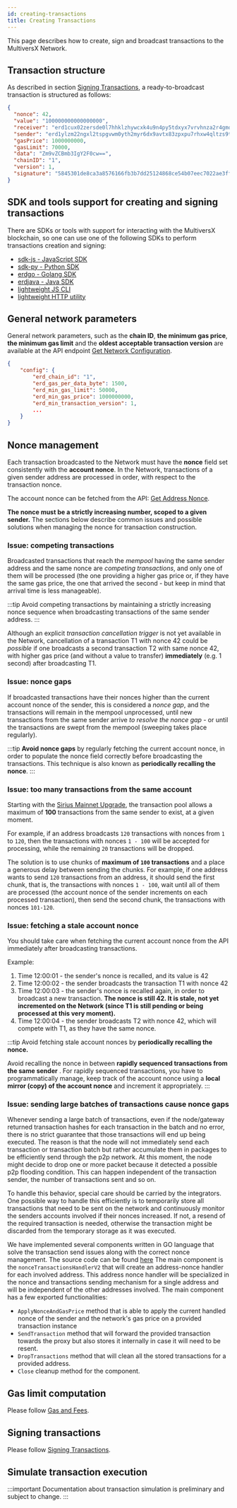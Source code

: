 ```yaml
---
id: creating-transactions
title: Creating Transactions
---
```


[comment]: # (mx-abstract)

This page describes how to create, sign and broadcast transactions to the MultiversX Network.

[comment]: # (mx-context-auto)

## **Transaction structure**

As described in section [Signing Transactions](/developers/signing-transactions), a ready-to-broadcast transaction is structured as follows:

```json
{
  "nonce": 42,
  "value": "100000000000000000",
  "receiver": "erd1cux02zersde0l7hhklzhywcxk4u9n4py5tdxyx7vrvhnza2r4gmq4vw35r",
  "sender": "erd1ylzm22ngxl2tspgvwm0yth2myr6dx9avtx83zpxpu7rhxw4qltzs9tmjm9",
  "gasPrice": 1000000000,
  "gasLimit": 70000,
  "data": "Zm9vZCBmb3IgY2F0cw==",
  "chainID": "1",
  "version": 1,
  "signature": "5845301de8ca3a8576166fb3b7dd25124868ce54b07eec7022ae3ffd8d4629540dbb7d0ceed9455a259695e2665db614828728d0f9b0fb1cc46c07dd669d2f0e"
}
```

[comment]: # (mx-context-auto)

## **SDK and tools support for creating and signing transactions**

There are SDKs or tools with support for interacting with the MultiversX blockchain, so one can use one of the following SDKs to perform
transactions creation and signing:

- [sdk-js - JavaScript SDK](/sdk-and-tools/sdk-js)
- [sdk-py - Python SDK](/sdk-and-tools/sdk-py)
- [erdgo - Golang SDK](/sdk-and-tools/erdgo)
- [erdjava - Java SDK](/sdk-and-tools/erdjava)
- [lightweight JS CLI](https://www.npmjs.com/package/@multiversx/sdk-wallet-cli)
- [lightweight HTTP utility](https://github.com/multiversx/mx-sdk-js-wallet-http)

[comment]: # (mx-context-auto)

## **General network parameters**

General network parameters, such as the **chain ID**, **the minimum gas price**, **the minimum gas limit** and the **oldest acceptable transaction version** are available at the API endpoint [Get Network Configuration](/sdk-and-tools/rest-api/network#get-network-configuration).

```json
{
    "config": {
        "erd_chain_id": "1",
        "erd_gas_per_data_byte": 1500,
        "erd_min_gas_limit": 50000,
        "erd_min_gas_price": 1000000000,
        "erd_min_transaction_version": 1,
        ...
    }
}
```

[comment]: # (mx-context-auto)

## **Nonce management**

Each transaction broadcasted to the Network must have the **nonce** field set consistently with the **account nonce**. In the Network, transactions of a given sender address are processed in order, with respect to the transaction nonce.

The account nonce can be fetched from the API: [Get Address Nonce](/sdk-and-tools/rest-api/addresses#span-classbadge-badge-primarygetspan-get-address-nonce).

**The nonce must be a strictly increasing number, scoped to a given sender.** The sections below describe common issues and possible solutions when managing the nonce for transaction construction.

[comment]: # (mx-context-auto)

### **Issue: competing transactions**

Broadcasted transactions that reach the _mempool_ having the same sender address and the same nonce are _competing transactions_, and only one of them will be processed (the one providing a higher gas price or, if they have the same gas price, the one that arrived the second - but keep in mind that arrival time is less manageable).

:::tip
Avoid competing transactions by maintaining a strictly increasing nonce sequence when broadcasting transactions of the same sender address.
:::

Although an explicit _transaction cancellation trigger_ is not yet available in the Network, cancellation of a transaction T1 with nonce 42 could be _possible_ if one broadcasts a second transaction T2 with same nonce 42, with higher gas price (and without a value to transfer) **immediately** (e.g. 1 second) after broadcasting T1.

[comment]: # (mx-context-auto)

### **Issue: nonce gaps**

If broadcasted transactions have their nonces higher than the current account nonce of the sender, this is considered a _nonce gap_, and the transactions will remain in the mempool unprocessed, until new transactions from the same sender arrive _to resolve the nonce gap -_ or until the transactions are swept from the mempool (sweeping takes place regularly).

:::tip
**Avoid nonce gaps** by regularly fetching the current account nonce, in order to populate the nonce field correctly before broadcasting the transactions. This technique is also known as **periodically recalling the nonce**.
:::

[comment]: # (mx-context-auto)

### **Issue: too many transactions from the same account**

Starting with the [Sirius Mainnet Upgrade](https://github.com/multiversx/mx-specs/blob/main/releases/protocol/release-specs-v1.6.0-Sirius.md), the transaction pool allows a maximum of **100** transactions from the same sender to exist, at a given moment.

For example, if an address broadcasts `120` transactions with nonces from `1` to `120`, then the transactions with nonces `1 - 100` will be accepted for processing, while the remaining `20` transactions will be dropped.

The solution is to use chunks of **maximum of `100` transactions** and a place a generous delay between sending the chunks. For example, if one address wants to send `120` transactions from an address, it should send the first chunk, that is, the transactions with nonces `1 - 100`, wait until all of them are processed (the account nonce of the sender increments on each processed transaction), then send the second chunk, the transactions with nonces `101-120`.

[comment]: # (mx-context-auto)

### **Issue: fetching a stale account nonce**

You should take care when fetching the current account nonce from the API immediately after broadcasting transactions.

Example:

1. Time 12:00:01 - the sender's nonce is recalled, and its value is 42
2. Time 12:00:02 - the sender broadcasts the transaction T1 with nonce 42
3. Time 12:00:03 - the sender's nonce is recalled again, in order to broadcast a new transaction. **The nonce is still 42. It is stale, not yet incremented on the Network (since T1 is still pending or being processed at this very moment).**
4. Time 12:00:04 - the sender broadcasts T2 with nonce 42, which will compete with T1, as they have the same nonce.

:::tip
Avoid fetching stale account nonces by **periodically recalling the nonce.**

Avoid recalling the nonce in between **rapidly sequenced transactions from the same sender** . For rapidly sequenced transactions, you have to programmatically manage, keep track of the account nonce using a **local mirror (copy) of the account nonce** and increment it appropriately.
:::

[comment]: # (mx-context-auto)

### **Issue: sending large batches of transactions cause nonce gaps**

Whenever sending a large batch of transactions, even if the node/gateway returned transaction hashes for each transaction in the batch and no error, there is no strict guarantee that those transactions will end up being executed.
The reason is that the node will not immediately send each transaction or transaction batch but rather accumulate them in packages to be efficiently send through the p2p network.
At this moment, the node might decide to drop one or more packet because it detected a possible p2p flooding condition. This can happen independent of the transaction sender, the number of transactions sent and so on.

To handle this behavior, special care should be carried by the integrators. One possible way to handle this efficiently is to temporarily store all transactions that need to be sent on the network and continuously monitor the senders accounts involved if their nonces increased.
If not, a resend of the required transaction is needed, otherwise the transaction might be discarded from the temporary storage as it was executed.

We have implemented several components written in GO language that solve the transaction send issues along with the correct nonce management. 
The source code can be found [here](https://github.com/multiversx/mx-sdk-go/tree/main/interactors/nonceHandlerV2)
The main component is the `nonceTransactionsHandlerV2` that will create an address-nonce handler for each involved address. This address nonce handler will be specialized in the nonce and transactions sending mechanism for a single address and will be independent of the other addresses involved. 
The main component has a few exported functionalities:
- `ApplyNonceAndGasPrice` method that is able to apply the current handled nonce of the sender and the network's gas price on a provided transaction instance
- `SendTransaction` method that will forward the provided transaction towards the proxy but also stores it internally in case it will need to be resent.
- `DropTransactions` method that will clean all the stored transactions for a provided address.
- `Close` cleanup method for the component.

[comment]: # (mx-context-auto)

## **Gas limit computation**

Please follow [Gas and Fees](/developers/gas-and-fees/overview/).

[comment]: # (mx-context-auto)

## **Signing transactions**

Please follow [Signing Transactions](/developers/signing-transactions).

[comment]: # (mx-context-auto)

## **Simulate transaction execution**

:::important
Documentation about transaction simulation is preliminary and subject to change.
:::
